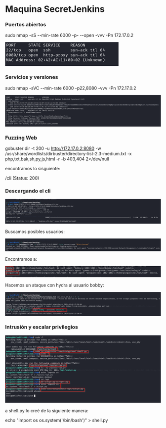 # Maquina SecretJenkins

### Puertos abiertos

sudo nmap -sS --min-rate 6000 -p- --open -vvv -Pn 172.17.0.2

![alt text](image.png)

### Servicios y versiones

sudo nmap -sVC --min-rate 6000 -p22,8080 -vvv -Pn 172.17.0.2

![alt text](image-1.png)

### Fuzzing Web

gobuster dir -t 200 -u http://172.17.0.2:8080 -w /usr/share/wordlists/dirbuster/directory-list-2.3-medium.txt -x php,txt,bak,sh,py,js,html -r -b 403,404 2>/dev/null


encontramos lo sisguiente:

/cli                  (Status: 200)


### Descargando el cli

![alt text](image-3.png)

Buscamos posibles usuarios:

![alt text](image-5.png)

Encontramos a:

![alt text](image-2.png)

Hacemos un ataque con hydra al usuario bobby:

![alt text](image-4.png)


### Intrusión y escalar privilegios

![alt text](image-6.png)

a shell.py lo creé de la siguiente manera:

echo "import os
os.system('/bin/bash')" > shell.py